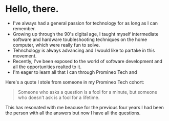 # Hello, there.

- I've always had a general passion for technology for as long as I can remember.
- Growing up through the 90's digital age, I taught myself intermediate software and hardware toubleshooting techniques on the home computer, which were really fun to solve.
- Tehnchology is always advancing and I would like to partake in this movement.
- Recently, I've been exposed to the world of software development and all the opportunities realted to it. 
- I'm eager to learn all that I can through Promineo Tech and 

Here's a quote I stole from someone in my Promineo Tech cohort:

> Someone who asks a question is a fool for a minute, but someone who doesn't ask is a fool for a lifetime.

This has resonated with me beacuse for the previous four years I had been the person with all the answers but
now I have all the questions.






<!---
jairalcon/jairalcon is a ✨ special ✨ repository because its `README.md` (this file) appears on your GitHub profile.
You can click the Preview link to take a look at your changes.
--->
